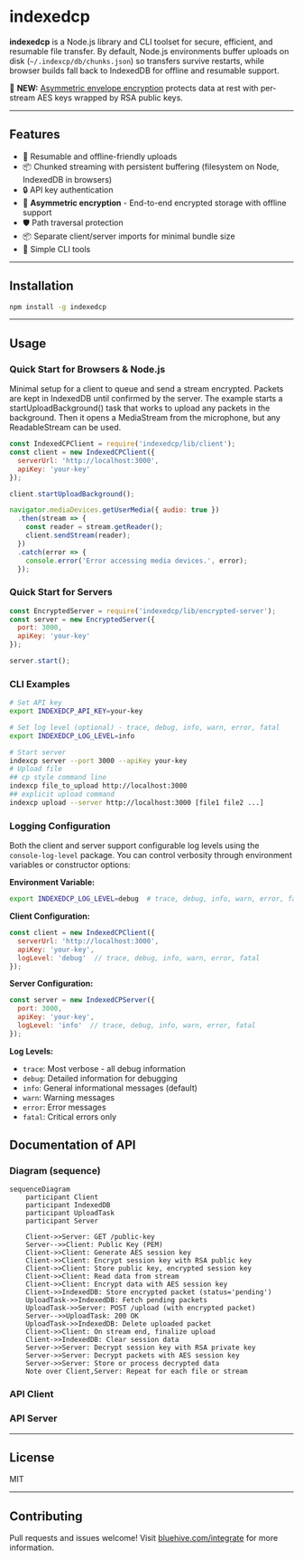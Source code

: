 
# indexedcp

**indexedcp** is a Node.js library and CLI toolset for secure, efficient, and resumable file transfer. By default, Node.js environments buffer uploads on disk (`~/.indexcp/db/chunks.json`) so transfers survive restarts, while browser builds fall back to IndexedDB for offline and resumable support.

🔐 **NEW:** [Asymmetric envelope encryption](#-encryption) protects data at rest with per-stream AES keys wrapped by RSA public keys.

---

## Features

- 🔄 Resumable and offline-friendly uploads
- 📦 Chunked streaming with persistent buffering (filesystem on Node, IndexedDB in browsers)
- 🔒 API key authentication
- 🔐 **Asymmetric encryption** - End-to-end encrypted storage with offline support
- 🛡️ Path traversal protection
- 📦 Separate client/server imports for minimal bundle size
- 🔧 Simple CLI tools

---

## Installation

```bash
npm install -g indexedcp
```

---

## Usage

### Quick Start for Browsers & Node.js
Minimal setup for a client to queue and send a stream encrypted.  Packets are kept in IndexedDB until confirmed by the server. The example starts a startUploadBackground() task that works to upload any packets in the background. Then it opens a MediaStream from the microphone, but any ReadableStream can be used.

```javascript
const IndexedCPClient = require('indexedcp/lib/client');
const client = new IndexedCPClient({
  serverUrl: 'http://localhost:3000',
  apiKey: 'your-key'
});

client.startUploadBackground();

navigator.mediaDevices.getUserMedia({ audio: true })
  .then(stream => {
    const reader = stream.getReader();
    client.sendStream(reader);
  })
  .catch(error => {
    console.error('Error accessing media devices.', error);
  });
```

### Quick Start for Servers

```javascript
const EncryptedServer = require('indexedcp/lib/encrypted-server');
const server = new EncryptedServer({
  port: 3000,
  apiKey: 'your-key'
});

server.start();
``` 

### CLI Examples

```bash
# Set API key
export INDEXEDCP_API_KEY=your-key

# Set log level (optional) - trace, debug, info, warn, error, fatal
export INDEXEDCP_LOG_LEVEL=info

# Start server
indexcp server --port 3000 --apiKey your-key
# Upload file
## cp style command line
indexcp file_to_upload http://localhost:3000
## explicit upload command
indexcp upload --server http://localhost:3000 [file1 file2 ...]
```

### Logging Configuration

Both the client and server support configurable log levels using the `console-log-level` package. You can control verbosity through environment variables or constructor options:

**Environment Variable:**
```bash
export INDEXEDCP_LOG_LEVEL=debug  # trace, debug, info, warn, error, fatal
```

**Client Configuration:**
```javascript
const client = new IndexedCPClient({
  serverUrl: 'http://localhost:3000',
  apiKey: 'your-key',
  logLevel: 'debug'  // trace, debug, info, warn, error, fatal
});
```

**Server Configuration:**
```javascript
const server = new IndexedCPServer({
  port: 3000,
  apiKey: 'your-key',
  logLevel: 'info'  // trace, debug, info, warn, error, fatal
});
```

**Log Levels:**
- `trace`: Most verbose - all debug information
- `debug`: Detailed information for debugging
- `info`: General informational messages (default)
- `warn`: Warning messages
- `error`: Error messages
- `fatal`: Critical errors only

## Documentation of API

### Diagram (sequence)
```mermaid
sequenceDiagram
    participant Client
    participant IndexedDB
    participant UploadTask
    participant Server

    Client->>Server: GET /public-key
    Server-->>Client: Public Key (PEM)
    Client->>Client: Generate AES session key
    Client->>Client: Encrypt session key with RSA public key
    Client->>Client: Store public key, encrypted session key
    Client->>Client: Read data from stream
    Client->>Client: Encrypt data with AES session key
    Client->>IndexedDB: Store encrypted packet (status='pending')
    UploadTask->>IndexedDB: Fetch pending packets
    UploadTask->>Server: POST /upload (with encrypted packet)
    Server-->>UploadTask: 200 OK
    UploadTask->>IndexedDB: Delete uploaded packet
    Client->>Client: On stream end, finalize upload
    Client->>IndexedDB: Clear session data
    Server->>Server: Decrypt session key with RSA private key
    Server->>Server: Decrypt packets with AES session key
    Server->>Server: Store or process decrypted data
    Note over Client,Server: Repeat for each file or stream
```

### API Client


### API Server

---

## License

MIT

---

## Contributing

Pull requests and issues welcome! Visit [bluehive.com/integrate](https://bluehive.com/integrate?utm_source=bluehive&utm_medium=chat&utm_campaign=bluehive-ai) for more information.

